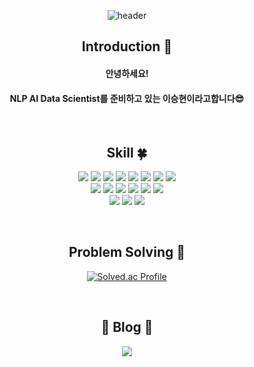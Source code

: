 <div align="center">
  
  ![header](https://capsule-render.vercel.app/api?type=slice&color=auto&height=200&text=Welcome&fontAlign=70&rotate=13&fontAlignY=25&desc=SeungHyeon's%20Github👍&descAlign=82&descAlignY=44)
  
  
  ## Introduction :raised_hands:
  #### 안녕하세요! 
  #### NLP AI Data Scientist를 준비하고 있는 이승현이라고합니다😎
  
  <br>

  <!--기술스택-->
  
  ## Skill :four_leaf_clover:
  <img src="https://img.shields.io/badge/Python-3776AB?style=flat-square&logo=Python&logoColor=white"> <!--Python-->
  <img src="https://img.shields.io/badge/Pandas-150458?style=flat-square&logo=pandas&logoColor=white"> <!--pandas-->
  <img src="https://img.shields.io/badge/NumPy-013243?style=flat-square&logo=NumPy&logoColor=white"> <!--NumPy-->
  <img src="https://img.shields.io/badge/Scikit Learn-F7931E?style=flat-square&logo=scikitlearn&logoColor=white"> <!--scikit-learn-->
  <img src="https://img.shields.io/badge/Selenium-43B02A?style=flat-square&logo=selenium&logoColor=white"/> <!--selenium-->
  <img src="https://img.shields.io/badge/PyTorch-EE4C2C?style=flat-square&logo=PyTorch&logoColor=white"> <!--PyTorch-->
  <img src="https://img.shields.io/badge/Tensorflow-FF6F00?style=flat-square&logo=tensorflow&logoColor=white"/> <!--tensorflow-->
  <img src="https://img.shields.io/badge/Keras-D00000?style=flat-square&logo=keras&logoColor=white"/> <!--keras-->
  <br>
  <img src="https://img.shields.io/badge/Windows-0078D6?style=flat-square&logo=Windows&logoColor=white"> <!--Windows-->
  <img src="https://img.shields.io/badge/Linux-FCC624?style=flat-square&logo=Linux&logoColor=white"> <!--Linux-->
  <img src="https://img.shields.io/badge/Anaconda-44A833?style=flat-square&logo=anaconda&logoColor=white"/> <!--anaconda-->
  <img src="https://img.shields.io/badge/Visual Studio Code-007ACC?style=flat-squaree&logo=Visual Studio Code&logoColor=white"> <!--vscode-->
  <img src="https://img.shields.io/badge/Jupyter-F37626?style=flat-square&logo=Jupyter&logoColor=white"> <!--Jupyter-->
  <img src="https://img.shields.io/badge/Google Colab-F9AB00?style=flat-square&logo=Google Colab&logoColor=white"> <!--Google Colab-->
  <br>
  <img src="https://img.shields.io/badge/Google Drive-4285F4?style=flat-square&logo=Google Drive&logoColor=white"> <!--Google Drive-->
  <img src="https://img.shields.io/badge/Notion-000000?style=flat-square&logo=Notion&logoColor=white"> <!--Notion-->
  <img src="https://img.shields.io/badge/Github-181717?style=flat-square&logo=github&logoColor=white"> <!--github-->
  
  <br>
  
  ## Problem Solving :muscle: 
  
  [![Solved.ac Profile](http://mazassumnida.wtf/api/v2/generate_badge?boj=hyunwow1263)](https://solved.ac/hyunwow1263/)

  <br>
  
  ## 📱 Blog 📱
  <a href="https://past-smoke-5dd.notion.site/612f830ee7db4c4a9e94a3aa6f4b5798">
    <img src="https://img.shields.io/badge/Notion-000000?style=flat-square&logo=Notion&logoColor=white">
  </a>

  </div>
  
  
  
<!--
**leee-SeungHyeon/leee-SeungHyeon** is a ✨ _special_ ✨ repository because its `README.md` (this file) appears on your GitHub profile.

Here are some ideas to get you started:

- 🔭 I’m currently working on ...
- 🌱 I’m currently learning ...
- 👯 I’m looking to collaborate on ...
- 🤔 I’m looking for help with ...
- 💬 Ask me about ...
- 📫 How to reach me: ...
- 😄 Pronouns: ...
- ⚡ Fun fact: ...
-->

